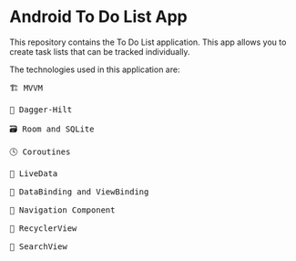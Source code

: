 # Android To Do List App
This repository contains the To Do List application. This app allows you to create task lists that can be tracked individually.

The technologies used in this application are:

<pre>
🏗 MVVM
<br>🚨 Dagger-Hilt
<br>🗃 Room and SQLite
<br>🕓 Coroutines
<br>🚀 LiveData
<br>🎨 DataBinding and ViewBinding
<br>📲 Navigation Component
<br>🎴 RecyclerView
<br>🔎 SearchView
</pre>
